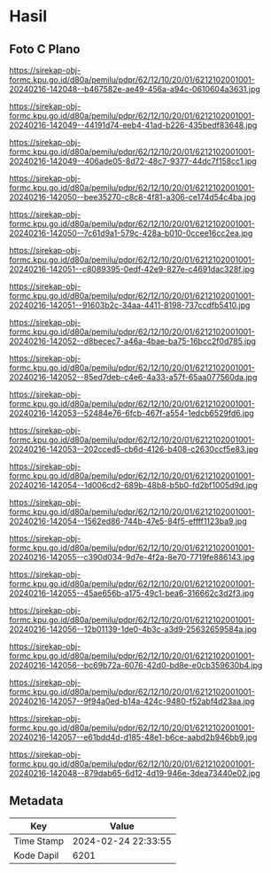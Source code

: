 # Hasil

## Foto C Plano

https://sirekap-obj-formc.kpu.go.id/d80a/pemilu/pdpr/62/12/10/20/01/6212102001001-20240216-142048--b467582e-ae49-456a-a94c-0610604a3631.jpg

https://sirekap-obj-formc.kpu.go.id/d80a/pemilu/pdpr/62/12/10/20/01/6212102001001-20240216-142049--44191d74-eeb4-41ad-b226-435bedf83648.jpg

https://sirekap-obj-formc.kpu.go.id/d80a/pemilu/pdpr/62/12/10/20/01/6212102001001-20240216-142049--406ade05-8d72-48c7-9377-44dc7f158cc1.jpg

https://sirekap-obj-formc.kpu.go.id/d80a/pemilu/pdpr/62/12/10/20/01/6212102001001-20240216-142050--bee35270-c8c8-4f81-a306-ce174d54c4ba.jpg

https://sirekap-obj-formc.kpu.go.id/d80a/pemilu/pdpr/62/12/10/20/01/6212102001001-20240216-142050--7c61d9a1-579c-428a-b010-0ccee16cc2ea.jpg

https://sirekap-obj-formc.kpu.go.id/d80a/pemilu/pdpr/62/12/10/20/01/6212102001001-20240216-142051--c8089395-0edf-42e9-827e-c4691dac328f.jpg

https://sirekap-obj-formc.kpu.go.id/d80a/pemilu/pdpr/62/12/10/20/01/6212102001001-20240216-142051--91603b2c-34aa-4411-8198-737ccdfb5410.jpg

https://sirekap-obj-formc.kpu.go.id/d80a/pemilu/pdpr/62/12/10/20/01/6212102001001-20240216-142052--d8becec7-a46a-4bae-ba75-16bcc2f0d785.jpg

https://sirekap-obj-formc.kpu.go.id/d80a/pemilu/pdpr/62/12/10/20/01/6212102001001-20240216-142052--85ed7deb-c4e6-4a33-a57f-65aa077560da.jpg

https://sirekap-obj-formc.kpu.go.id/d80a/pemilu/pdpr/62/12/10/20/01/6212102001001-20240216-142053--52484e76-6fcb-467f-a554-1edcb6529fd6.jpg

https://sirekap-obj-formc.kpu.go.id/d80a/pemilu/pdpr/62/12/10/20/01/6212102001001-20240216-142053--202cced5-cb6d-4126-b408-c2630ccf5e83.jpg

https://sirekap-obj-formc.kpu.go.id/d80a/pemilu/pdpr/62/12/10/20/01/6212102001001-20240216-142054--1d006cd2-689b-48b8-b5b0-fd2bf1005d9d.jpg

https://sirekap-obj-formc.kpu.go.id/d80a/pemilu/pdpr/62/12/10/20/01/6212102001001-20240216-142054--1562ed86-744b-47e5-84f5-effff1123ba9.jpg

https://sirekap-obj-formc.kpu.go.id/d80a/pemilu/pdpr/62/12/10/20/01/6212102001001-20240216-142055--c390d034-9d7e-4f2a-8e70-7719fe886143.jpg

https://sirekap-obj-formc.kpu.go.id/d80a/pemilu/pdpr/62/12/10/20/01/6212102001001-20240216-142055--45ae656b-a175-49c1-bea6-316662c3d2f3.jpg

https://sirekap-obj-formc.kpu.go.id/d80a/pemilu/pdpr/62/12/10/20/01/6212102001001-20240216-142056--12b01139-1de0-4b3c-a3d9-25632659584a.jpg

https://sirekap-obj-formc.kpu.go.id/d80a/pemilu/pdpr/62/12/10/20/01/6212102001001-20240216-142056--bc69b72a-6076-42d0-bd8e-e0cb359630b4.jpg

https://sirekap-obj-formc.kpu.go.id/d80a/pemilu/pdpr/62/12/10/20/01/6212102001001-20240216-142057--9f94a0ed-b14a-424c-9480-f52abf4d23aa.jpg

https://sirekap-obj-formc.kpu.go.id/d80a/pemilu/pdpr/62/12/10/20/01/6212102001001-20240216-142057--e61bdd4d-d185-48e1-b6ce-aabd2b946bb9.jpg

https://sirekap-obj-formc.kpu.go.id/d80a/pemilu/pdpr/62/12/10/20/01/6212102001001-20240216-142048--879dab65-6d12-4d19-946e-3dea73440e02.jpg


## Metadata

| Key        | Value               |
| ---------- | ------------------- |
| Time Stamp | 2024-02-24 22:33:55 |
| Kode Dapil | 6201                |



